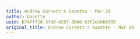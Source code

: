 ```yaml
---
title: Andrew Cornett's Gazette - Mar 29
author: Gazette
uuid: b74fff20-3fd0-4207-8bb0-83f2ecbb6995
original_title: Andrew Cornett's Gazette - Mar 29
---
```


